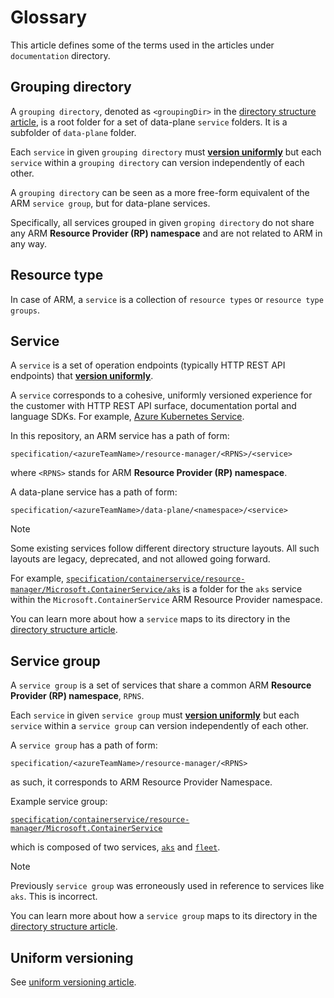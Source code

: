 # Glossary

This article defines some of the terms used in the articles under `documentation` directory.

## Grouping directory

A `grouping directory`, denoted as `<groupingDir>` in the [directory structure article], is a root folder for
a set of data-plane `service` folders. It is a subfolder of `data-plane` folder.

Each `service` in given `grouping directory` must [**version uniformly**][uniform versioning article] but each `service`
within a `grouping directory` can version independently of each other.

A `grouping directory` can be seen as a more free-form equivalent of the ARM `service group`, but for data-plane services.

Specifically, all services grouped in given `groping directory` do not share any ARM **Resource Provider (RP) namespace**
and are not related to ARM in any way.

## Resource type

In case of ARM, a `service` is a collection of `resource types` or `resource type groups`.

## Service

A `service` is a set of operation endpoints (typically HTTP REST API endpoints)
that [**version uniformly**][uniform versioning article].

A `service` corresponds to a cohesive, uniformly versioned experience for the customer with HTTP REST API surface,
documentation portal and language SDKs. For example, [Azure Kubernetes Service].

In this repository, an ARM service has a path of form:

`specification/<azureTeamName>/resource-manager/<RPNS>/<service>`

where `<RPNS>` stands for ARM **Resource Provider (RP) namespace**.

A data-plane service has a path of form:

`specification/<azureTeamName>/data-plane/<namespace>/<service>`

> [!NOTE]
> Some existing services follow different directory structure layouts.
> All such layouts are legacy, deprecated, and not allowed going forward.

For example, [`specification/containerservice/resource-manager/Microsoft.ContainerService/aks`]
is a folder for the `aks` service within the `Microsoft.ContainerService` ARM Resource Provider namespace.

You can learn more about how a `service` maps to its directory in the [directory structure article].

## Service group

A `service group` is a set of services that share a common ARM **Resource Provider (RP) namespace**, `RPNS`.

Each `service` in given `service group` must [**version uniformly**][uniform versioning article] but each `service`
within a `service group` can version independently of each other.

A `service group` has a path of form:

`specification/<azureTeamName>/resource-manager/<RPNS>`

as such, it corresponds to ARM Resource Provider Namespace.

Example service group:

[`specification/containerservice/resource-manager/Microsoft.ContainerService`]

which is composed of two services, [`aks`] and [`fleet`].

> [!NOTE]
> Previously `service group` was erroneously used in reference to services like `aks`. This is incorrect.

You can learn more about how a `service group` maps to its directory in the [directory structure article].

## Uniform versioning

See [uniform versioning article].

[`aks`]: https://github.com/Azure/azure-rest-api-specs/tree/main/specification/containerservice/resource-manager/Microsoft.ContainerService/aks
[`fleet`]: https://github.com/Azure/azure-rest-api-specs/tree/main/specification/containerservice/resource-manager/Microsoft.ContainerService/fleet
[`specification/containerservice/resource-manager/Microsoft.ContainerService/aks`]: https://github.com/Azure/azure-rest-api-specs/tree/main/specification/containerservice/resource-manager/Microsoft.ContainerService/aks
[`specification/containerservice/resource-manager/Microsoft.ContainerService`]: https://github.com/Azure/azure-rest-api-specs/tree/main/specification/containerservice/resource-manager/Microsoft.ContainerService
[Azure Kubernetes Service]: https://learn.microsoft.com/en-us/azure/aks/
[directory structure article]: ./directory-structure.md
[uniform versioning article]: ./uniform-versioning.md

